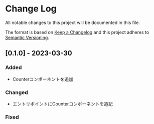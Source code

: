 # Change Log
All notable changes to this project will be documented in this file.
 
The format is based on [Keep a Changelog](http://keepachangelog.com/)
and this project adheres to [Semantic Versioning](http://semver.org/).
 
## [0.1.0] - 2023-03-30
 
### Added
- Counterコンポーネントを追加
   
### Changed
- エントリポイントにCounterコンポーネントを追記
 
### Fixed

